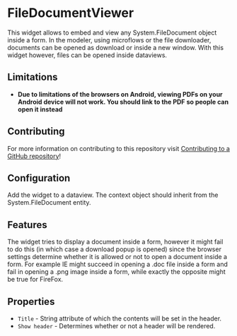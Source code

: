 FileDocumentViewer
==================

This widget allows to embed and view any System.FileDocument object inside a form. In the modeler, using microflows or the file downloader, documents can be opened as download or inside a new window. With this widget however, files can be opened inside dataviews.

## Limitations

* **Due to limitations of the browsers on Android, viewing PDFs on your Android device will not work. You should link to the PDF so people can open it instead**

## Contributing
For more information on contributing to this repository visit [Contributing to a GitHub repository](https://world.mendix.com/display/howto50/Contributing+to+a+GitHub+repository)!

## Configuration
Add the widget to a dataview. The context object should inherit from the System.FileDocument entity.

## Features
The widget tries to display a document inside a form, however it might fail to do this (in which case a download popup is opened) since the browser settings determine whether it is allowed or not to open a document inside a form. For example IE might succeed in opening a .doc file inside a form and fail in opening a .png image inside a form, while exactly the opposite might be true for FireFox.

## Properties

* `Title` - String attribute of which the contents will be set in the header.
* `Show header` - Determines whether or not a header will be rendered.
